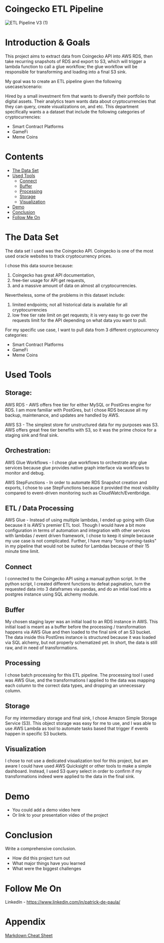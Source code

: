 # Coingecko ETL Pipeline
![ETL Pipeline V3 (1)](https://user-images.githubusercontent.com/15370486/164557107-b26201bb-a6e5-45c4-853a-e01faa3d9c5d.png)


# Introduction & Goals
This project aims to extract data from Coingecko API into AWS RDS, then take recurring snapshots of RDS and export to S3, which will trigger a lambda function to call a glue workflow; the glue workflow will be responsible for transforming and loading into a final S3 sink. 

My goal was to create an ETL pipeline given the following usecase/scenario:

Hired by a small investment firm that wants to diversify their portfolio to digital assets. 
Their analytics team wants data about cryptocurrencies that they can query, create visualizations on, and etc. 
This department specifically wants a a dataset that include the following categories of cryptocurrencies:

- Smart Contract Platforms
- GameFi
- Meme Coins


# Contents
- [The Data Set](#the-data-set)
- [Used Tools](#used-tools)
  - [Connect](#connect)
  - [Buffer](#buffer)
  - [Processing](#processing)
  - [Storage](#storage)
  - [Visualization](#visualization)
- [Demo](#demo)
- [Conclusion](#conclusion)
- [Follow Me On](#follow-me-on)



# The Data Set
The data set I used was the Coingecko API. Coingecko is one of the most used oracle websites to track cryptocurrency prices. 

I chose this data source because:
1) Coingecko has great API documentation, 
2) free-tier usage for API get requests, 
3) and a massive amount of data on almost all cryptocurrencies. 

Nevertheless, some of the problems in this dataset include:
1) limited endpoints; not all historical data is available for all cryptocurrencies
2) low free tier rate limit on get requests; it is very easy to go over the requests limit for the API depending on what data you want to pull.

For my specific use case, I want to pull data from 3 different cryptocurrency categories:

- Smart Contract Platforms
- GameFi
- Meme Coins


# Used Tools

**Storage:**
------------
AWS RDS - AWS offers free tier for either MySQL or PostGres engine for RDS. I am more familiar with PostGres, but I chose RDS because all my backup, maintenance, and updates are handled by AWS.

AWS S3 - The simplest store for unstructured data for my purposes was S3. AWS offers great free tier benefits with S3, so it was the prime choice for a staging sink and final sink. 

**Orchestration:**
------------------
AWS Glue Workflows - I chose glue workflows to orchestrate any glue services because glue provides native graph interface via workflows to monitor and debug. 

AWS StepFunctions - In order to automate RDS Snapshot creation and exports, I chose to use StepFunctions because it provided the most visibility compared to event-driven monitoring such as CloudWatch/Eventbridge.

**ETL / Data Processing**
-------------------------
AWS Glue - Instead of using multiple lambdas, I ended up going with Glue because it is AWS's premier ETL tool. Though I would have a bit more configuration in terms of automation and integration with other services with lambdas / event driven framework, I chose to keep it simple because my use case is not complicated. Further, I have many "long-running-tasks" in my pipeline that would not be suited for Lambdas because of their 15 minute time limit.

## Connect

I connected to the Coingecko API using a manual python script. In the python script, I created different functions to defeat pagination, turn the requested data into 3 dataframes via pandas, and do an intial load into a postgres instance using SQL alchemy module. 

## Buffer

My chosen staging layer was an initial load to an RDS instance in AWS. This initial load is meant as a buffer before the processing / transformation happens via AWS Glue and then loaded to the final sink of an S3 bucket. The data inside this PostGres instance is structured because it was loaded via SQL alchemy, but not properly schematized yet. In short, the data is still raw, and in need of transformations. 

## Processing

I chose batch processing for this ETL pipeline. The processing tool I used was AWS Glue, and the transformations I applied to the data was mapping each column to the correct data types, and dropping an unnecessary column. 

## Storage

For my intermediary storage and final sink, I chose Amazon Simple Storage Service (S3). This object storage was easy for me to use, and I was able to use AWS Lambda as tool to automate tasks based that trigger if events happen in specific S3 buckets. 

## Visualization

I chose to not use a dedicated visualization tool for this project, but am aware I could have used AWS Quicksight or other tools to make a simple dashboard. Instead, I used S3 query select in order to confirm if my transformations indeed were applied to the data in the final sink. 


# Demo
- You could add a demo video here
- Or link to your presentation video of the project

# Conclusion
Write a comprehensive conclusion.
- How did this project turn out
- What major things have you learned
- What were the biggest challenges

# Follow Me On
LinkedIn - https://www.linkedin.com/in/patrick-de-paula/

# Appendix

[Markdown Cheat Sheet](https://github.com/adam-p/markdown-here/wiki/Markdown-Cheatsheet)
